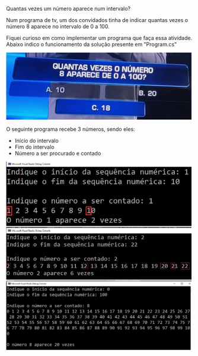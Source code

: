Quantas vezes um número aparece num intervalo?

Num programa de tv, um dos convidados tinha de indicar quantas vezes o número 8 aparece 
no intervalo de 0 a 100.

Fiquei curioso em como implementar um programa que faça essa atividade.
Abaixo indico o funcionamento da solução presente em "Program.cs"

<img src=img/pergunta.JPEG width="500">

O seguinte programa recebe 3 números, sendo eles:

* Início do intervalo
* Fim do intervalo
* Número a ser procurado e contado




<img src=img/1.jpg width="500">

<img src=img/2.jpg width="500">

<img src=img/8.jpg width="500">


